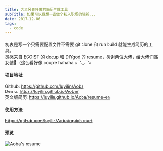 ```yaml
---
title: 为凉风青叶做的简历生成工具
subTitle: 如果可以我想一直做个初入职场的萌新...
date: 2017-12-06
tags:
  - code
---
```


#### 

初衷是写一个只需要配置文件不需要 git clone 和 run build 就能生成简历的工具。<br/>
灵感来自 EGOIST 的 [docup](https://github.com/egojump/docup) 和 DIYgod 的 [resume](https://github.com/DIYgod/Resume)，感谢两位大佬，给大佬们递女装👗（这么看好像 couple hahaha ๑乛◡乛๑

#### 项目地址
Github: https://github.com/luyilin/Aoba <!--more--> <br>
Demo: https://luyilin.github.io/Aoba/<br>
英文版简历: https://luyilin.github.io/Aoba/resume-en

#### 使用方法
https://github.com/luyilin/Aoba#quick-start

#### 预览
![Aoba's resume](https://wx1.sinaimg.cn/mw690/a2117cdbly1fmimehr5z7j21kw20te81.jpg)


